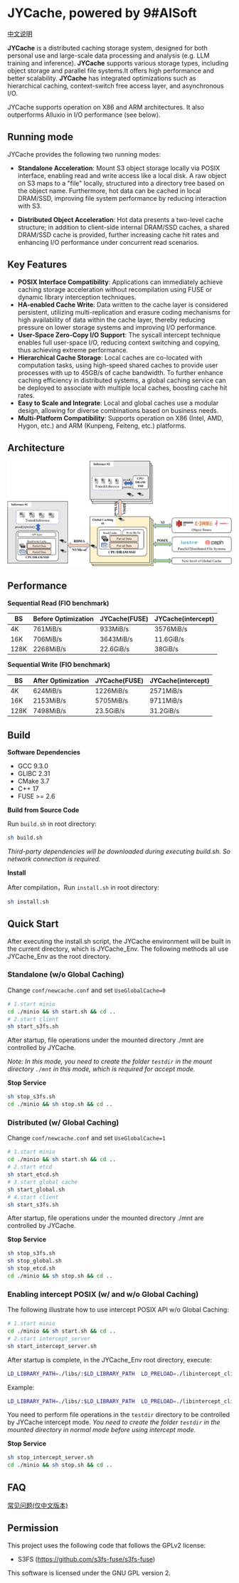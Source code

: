 # JYCache, powered by 9#AISoft

[中文说明](README.zh.md)

**JYCache** is a distributed caching storage system, designed for both personal use and large-scale data processing and analysis (e.g. LLM training and inference). **JYCache** supports various storage types, including object storage and parallel file systems.It offers high performance and better scalability. 
**JYCache** has integrated optimizations such as hierarchical caching, context-switch free access layer, and asynchronous I/O. 

JYCache supports operation on X86 and ARM architectures.
It also outperforms Alluxio in I/O performance (see below). 

## Running mode
JYCache provides the following two running modes:

- **Standalone Acceleration**: Mount S3 object storage locally via POSIX interface, enabling read and write access like a local disk. A raw object on S3 maps to a "file" locally, structured into a directory tree based on the object name. Furthermore, hot data can be cached in local DRAM/SSD, improving file system performance by reducing interaction with S3.

- **Distributed Object Acceleration**: Hot data presents a two-level cache structure; in addition to client-side internal DRAM/SSD caches, a shared DRAM/SSD cache is provided, further increasing cache hit rates and enhancing I/O performance under concurrent read scenarios.

## Key Features
- **POSIX Interface Compatibility**: Applications can immediately achieve caching storage acceleration without recompilation using FUSE or dynamic library interception techniques.
- **HA-enabled Cache Write**: Data written to the cache layer is considered persistent, utilizing multi-replication and erasure coding mechanisms for high availability of data within the cache layer, thereby reducing pressure on lower storage systems and improving I/O performance.
- **User-Space Zero-Copy I/O Support**: The syscall intercept technique enables full user-space I/O, reducing context switching and copying, thus achieving extreme performance.
- **Hierarchical Cache Storage**: Local caches are co-located with computation tasks, using high-speed shared caches to provide user processes with up to 45GB/s of cache bandwidth. To further enhance caching efficiency in distributed systems, a global caching service can be deployed to associate with multiple local caches, boosting cache hit rates.
- **Easy to Scale and Integrate**: Local and global caches use a modular design, allowing for diverse combinations based on business needs.
- **Multi-Platform Compatibility**: Supports operation on X86 (Intel, AMD, Hygon, etc.) and ARM (Kunpeng, Feiteng, etc.) platforms.

## Architecture

![](doc/image/JYCache_architecture_en.png)

## Performance

**Sequential Read (FIO benchmark)**

|  BS | Before Optimization  | JYCache(FUSE) | JYCache(intercept) | 
| ------------ | ------------ | ------------ | ------------ | 
|  4K | 761MiB/s  |  933MiB/s | 3576MiB/s |
|  16K | 706MiB/s | 3643MiB/s  | 11.6GiB/s |
|  128K | 2268MiB/s  |  22.6GiB/s | 38GiB/s |

**Sequential Write (FIO benchmark)**

|  BS | After Optimization  | JYCache(FUSE) | JYCache(intercept) | 
| ------------ | ------------ | ------------ | ------------ | 
|  4K | 624MiB/s  |  1226MiB/s | 2571MiB/s | 
|  16K |  2153MiB/s | 5705MiB/s  | 9711MiB/s | 
| 128K  | 7498MiB/s  | 23.5GiB/s  | 31.2GiB/s |

## Build
**Software Dependencies**

- GCC 9.3.0
- GLIBC 2.31
- CMake 3.7
- C++ 17
- FUSE >= 2.6

**Build from Source Code**

Run `build.sh` in root directory:
```bash
sh build.sh
```
*Third-party dependencies will be downloaded during executing build.sh. So network connection is required.*

**Install**

After compilation，Run `install.sh` in root directory:
```bash
sh install.sh
```

## Quick Start

After executing the install.sh script, the JYCache environment will be built in the current directory, which is JYCache_Env. The following methods all use JYCache_Env as the root directory.

### Standalone (w/o Global Caching)

Change `conf/newcache.conf` and set `UseGlobalCache=0`
```bash
# 1.start minio
cd ./minio && sh start.sh && cd ..
# 2.start client
sh start_s3fs.sh
```

After startup, file operations under the mounted directory ./mnt are controlled by JYCache.

*Note: In this mode, you need to create the folder `testdir` in the mount directory `./mnt` in this mode, which is required for accept mode.*

**Stop Service**
```bash
sh stop_s3fs.sh
cd ./minio && sh stop.sh && cd ..
```

### Distributed (w/ Global Caching)

Change `conf/newcache.conf` and set `UseGlobalCache=1`
```bash
# 1.start minio
cd ./minio && sh start.sh && cd ..
# 2.start etcd
sh start_etcd.sh
# 3.start global cache
sh start_global.sh
# 4.start client
sh start_s3fs.sh
```
After startup, file operations under the mounted directory ./mnt are controlled by JYCache.

**Stop Service**
```bash
sh stop_s3fs.sh
sh stop_global.sh
sh stop_etcd.sh
cd ./minio && sh stop.sh && cd ..
```

### Enabling intercept POSIX (w/ and w/o Global Caching)

The following illustrate how to use intercept POSIX API w/o Global Caching:
```bash
# 1.start minio
cd ./minio && sh start.sh && cd ..
# 2.start intercept_server
sh start_intercept_server.sh
```
After startup is complete, in the JYCache_Env root directory, execute:
```bash
LD_LIBRARY_PATH=./libs/:$LD_LIBRARY_PATH  LD_PRELOAD=./libintercept_client.so ${cmd}
```
Example:
```bash
LD_LIBRARY_PATH=./libs/:$LD_LIBRARY_PATH  LD_PRELOAD=./libintercept_client.so ll /testdir/
```
You need to perform file operations in the `testdir` directory to be controlled by JYCache intercept mode.
*You need to create the folder `testdir` in the mounted directory in normal mode before using intercept mode.*

**Stop Service**
```bash
sh stop_intercept_server.sh
cd ./minio && sh stop.sh && cd ..
```

## FAQ

[常见问题(仅中文版本)](https://www.osredm.com/jiuyuan/JYCache/tree/master/doc/frequently_asked_questions.md)

## Permission

This project uses the following code that follows the GPLv2 license:
- S3FS (https://github.com/s3fs-fuse/s3fs-fuse)

This software is licensed under the GNU GPL version 2.

